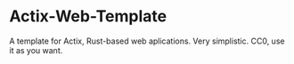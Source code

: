 # Actix-Web-Template
A template for Actix, Rust-based web aplications. Very simplistic. CC0, use it as you want.

